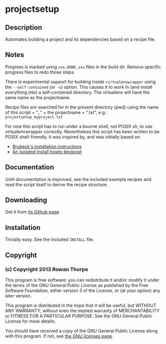 # projectsetup

## Description

Automates building a project and its dependencies based on a recipe file.

## Notes

Progress is marked using `xxx.DONE_xxx` files in the build dir. Remove specific
progress files to redo those steps.

There is experimental support for building inside `virtualenvwrapper` using the
`--self-contained` (or `-s`) option. This causes it to work in (and install
everything into) a self-contained directory. The virtualenv will have the same
name as the projectname.

Recipe files are searched for in the present directory (pwd) using the name
of this script + "_" + the projectname + ".txt", e.g.:
`projectsetup_myproject.txt`

For now this script has to run under a bourne shell, not POSIX sh, to use
virtualenvwrapper correctly. Nevertheless this script has been written to be
POSIX shell-friendly. It was inspired by, and was initially based on:
* [Brubeck's installation instructions](http://brubeck.io/installing.html)
* [An Isolated Install howto blogpost](http://emptysquare.net/blog/how-to-do-an-isolated-install-of-brubeck/)

## Documentation

Until documentation is improved, see the included example recipes and read
the script itself to derive the recipe structure.

## Downloading

Get it from [its Github page](https://github.com/rowanthorpe/projectsetup/)

## Installation

Trivially easy. See the included `INSTALL` file.

## Copyright

### (c) Copyright 2013 Rowan Thorpe

This program is free software: you can redistribute it and/or modify
it under the terms of the GNU General Public License as published by
the Free Software Foundation, either version 3 of the License, or
(at your option) any later version.

This program is distributed in the hope that it will be useful,
but WITHOUT ANY WARRANTY; without even the implied warranty of
MERCHANTABILITY or FITNESS FOR A PARTICULAR PURPOSE.  See the
GNU General Public License for more details.

You should have received a copy of the GNU General Public License
along with this program.  If not, see [the GNU licenses page](http://www.gnu.org/licenses/).
